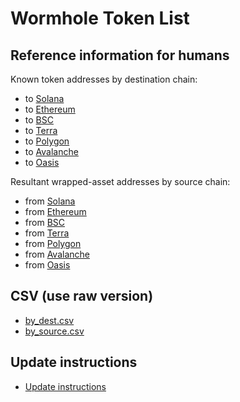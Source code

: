 Wormhole Token List
=====================

## Reference information for humans
Known token addresses by destination chain:
* to [Solana](content/dest_solana.md)
* to [Ethereum](content/dest_ethereum.md)
* to [BSC](content/dest_bsc.md)
* to [Terra](content/dest_terra.md)
* to [Polygon](content/dest_polygon.md)
* to [Avalanche](content/dest_avalanche.md)
* to [Oasis](content/dest_oasis.md)

Resultant wrapped-asset addresses by source chain:
* from [Solana](content/source_solana.md)
* from [Ethereum](content/source_ethereum.md)
* from [BSC](content/source_bsc.md)
* from [Terra](content/source_terra.md)
* from [Polygon](content/source_polygon.md)
* from [Avalanche](content/source_avalanche.md)
* from [Oasis](content/source_oasis.md)

## CSV (use raw version)
* [by_dest.csv](content/by_dest.csv)
* [by_source.csv](content/by_source.csv)

## Update instructions
* [Update instructions](updating.md)


